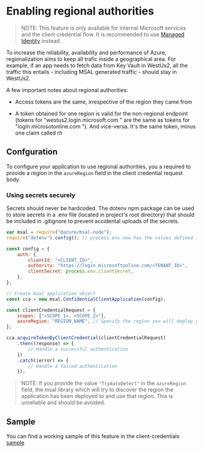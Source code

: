 # Enabling regional authorities

> NOTE: This feature is only available for internal Microsoft services and the client credential flow. It is recommended to use [Managed Identity](https://github.com/AzureAD/microsoft-authentication-library-for-js/blob/dev/lib/msal-node/docs/managed-identity.md) instead.

To increase the reliability, availability and performance of Azure, regionalization aims to keep all trafic inside a geographical area. For example, if an app needs to fetch data from Key Vault in WestUs2, all the traffic this entails - including MSAL generated traffic - should stay in WestUs2.

A few important notes about regional authorities:

-   Access tokens are the same, irrespective of the region they came from

-   A token obtained for one region is valid for the non-regional endpoint (tokens for "westus2.login.microsoft.com " are the same as tokens for "login.microsotonline.com "). And vice-versa. It's the same token, minus one claim called rh



## Confguration

To configure your application to use regional authorities, you a required to provide a region in the `azureRegion` field in the client credential request body.

### Using secrets securely

Secrets should never be hardcoded. The dotenv npm package can be used to store secrets in a .env file (located in project's root directory) that should be included in .gitignore to prevent accidental uploads of the secrets.

```js
var msal = require("@azure/msal-node");
require("dotenv").config(); // process.env now has the values defined in a .env file

const config = {
    auth: {
        clientId: "<CLIENT_ID>",
        authority: "https://login.microsoftonline.com/<TENANT_ID>",
        clientSecret: process.env.clientSecret,
    },
};

// Create msal application object
const cca = new msal.ConfidentialClientApplication(config);

const clientCredentialRequest = {
    scopes: ["<SCOPE_1>, <SCOPE_2>"],
    azureRegion: "REGION_NAME", // Specify the region you will deploy your application to here. E.g. "westus2"
};

cca.acquireTokenByClientCredential(clientCredentialRequest)
    .then((response) => {
        // Handle a successful authentication
    })
    .catch((error) => {
        // Handle a failed authentication
    });
```

> NOTE: If you provide the value `"TryAutoDetect"` in the `azureRegion` field, the msal library which will try to discover the region the application has been deployed to and use that region. This is unreliable and should be avoided.

## Sample

You can find a working sample of this feature in the client-credentials [sample](https://github.com/AzureAD/microsoft-authentication-library-for-js/tree/dev/samples/msal-node-samples/client-credentials)
